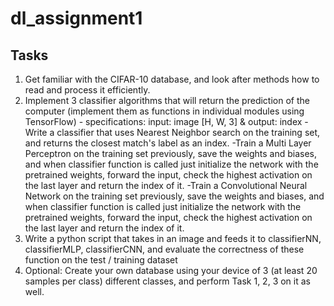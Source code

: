 # dl_assignment1
## Tasks
1. Get familiar with the CIFAR-10 database, and look after methods how to read and process it efficiently.
2. Implement 3 classifier algorithms that will return the prediction of the computer (implement them as functions in individual modules using TensorFlow) - specifications: input: image [H, W, 3] & output: index
   -Write a classifier that uses Nearest Neighbor search on the training set, and returns the closest match's label as an index.
   -Train a Multi Layer Perceptron on the training set previously, save the weights and biases, and when classifier function is called just initialize the network with the pretrained weights, forward the input, check the highest activation on the last layer and return the index of it.
   -Train a Convolutional Neural Network on the training set previously, save the weights and biases, and when classifier function is called just initialize the network with the pretrained weights, forward the input, check the highest activation on the last layer and return the index of it.
3. Write a python script that takes in an image and feeds it to classifierNN, classifierMLP, classifierCNN, and evaluate the correctness of these function on the test / training dataset
4. Optional: Create your own database using your device of 3 (at least 20 samples per class) different classes, and perform Task 1, 2, 3 on it as well. 

